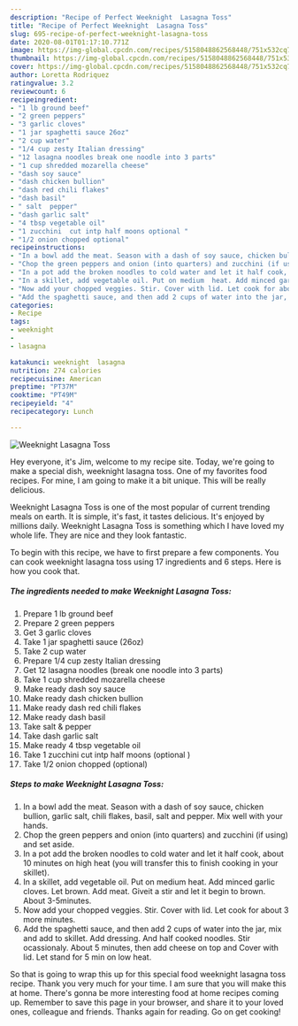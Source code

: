```yaml
---
description: "Recipe of Perfect Weeknight  Lasagna Toss"
title: "Recipe of Perfect Weeknight  Lasagna Toss"
slug: 695-recipe-of-perfect-weeknight-lasagna-toss
date: 2020-08-01T01:17:10.771Z
image: https://img-global.cpcdn.com/recipes/5158048862568448/751x532cq70/weeknight-lasagna-toss-recipe-main-photo.jpg
thumbnail: https://img-global.cpcdn.com/recipes/5158048862568448/751x532cq70/weeknight-lasagna-toss-recipe-main-photo.jpg
cover: https://img-global.cpcdn.com/recipes/5158048862568448/751x532cq70/weeknight-lasagna-toss-recipe-main-photo.jpg
author: Loretta Rodriquez
ratingvalue: 3.2
reviewcount: 6
recipeingredient:
- "1 lb ground beef"
- "2 green peppers"
- "3 garlic cloves"
- "1 jar spaghetti sauce 26oz"
- "2 cup water"
- "1/4 cup zesty Italian dressing"
- "12 lasagna noodles break one noodle into 3 parts"
- "1 cup shredded mozarella cheese"
- "dash soy sauce"
- "dash chicken bullion"
- "dash red chili flakes"
- "dash basil"
- " salt  pepper"
- "dash garlic salt"
- "4 tbsp vegetable oil"
- "1 zucchini  cut intp half moons optional "
- "1/2 onion chopped optional"
recipeinstructions:
- "In a bowl add the meat. Season with a dash of soy sauce, chicken bullion, garlic salt, chili flakes, basil,  salt and pepper. Mix well with your hands."
- "Chop the green peppers and onion (into quarters) and zucchini (if using) and set aside."
- "In a pot add the broken noodles to cold water and let it half cook, about 10 minutes on high heat (you will transfer this to finish cooking  in your skillet)."
- "In a skillet, add vegetable oil. Put on medium  heat. Add minced garlic cloves. Let brown. Add meat. Giveit a stir and let it begin to brown. About 3-5minutes."
- "Now add your chopped veggies. Stir. Cover with lid. Let cook for about 3 more minutes."
- "Add the spaghetti sauce, and then add 2 cups of water into the jar, mix and add to skillet. Add dressing. And half cooked noodles. Stir ocassionaly. About 5 minutes, then add cheese on top and Cover with lid. Let stand for 5 min on low heat."
categories:
- Recipe
tags:
- weeknight
- 
- lasagna

katakunci: weeknight  lasagna 
nutrition: 274 calories
recipecuisine: American
preptime: "PT37M"
cooktime: "PT49M"
recipeyield: "4"
recipecategory: Lunch

---
```



![Weeknight  Lasagna Toss](https://img-global.cpcdn.com/recipes/5158048862568448/751x532cq70/weeknight-lasagna-toss-recipe-main-photo.jpg)

Hey everyone, it's Jim, welcome to my recipe site. Today, we're going to make a special dish, weeknight  lasagna toss. One of my favorites food recipes. For mine, I am going to make it a bit unique. This will be really delicious.



Weeknight  Lasagna Toss is one of the most popular of current trending meals on earth. It is simple, it's fast, it tastes delicious. It's enjoyed by millions daily. Weeknight  Lasagna Toss is something which I have loved my whole life. They are nice and they look fantastic.


To begin with this recipe, we have to first prepare a few components. You can cook weeknight  lasagna toss using 17 ingredients and 6 steps. Here is how you cook that.

<!--inarticleads1-->

##### The ingredients needed to make Weeknight  Lasagna Toss:

1. Prepare 1 lb ground beef
1. Prepare 2 green peppers
1. Get 3 garlic cloves
1. Take 1 jar spaghetti sauce (26oz)
1. Take 2 cup water
1. Prepare 1/4 cup zesty Italian dressing
1. Get 12 lasagna noodles (break one noodle into 3 parts)
1. Take 1 cup shredded mozarella cheese
1. Make ready dash soy sauce
1. Make ready dash chicken bullion
1. Make ready dash red chili flakes
1. Make ready dash basil
1. Take  salt &amp; pepper
1. Take dash garlic salt
1. Make ready 4 tbsp vegetable oil
1. Take 1 zucchini  cut intp half moons (optional )
1. Take 1/2 onion chopped (optional)




<!--inarticleads2-->

##### Steps to make Weeknight  Lasagna Toss:

1. In a bowl add the meat. Season with a dash of soy sauce, chicken bullion, garlic salt, chili flakes, basil,  salt and pepper. Mix well with your hands.
1. Chop the green peppers and onion (into quarters) and zucchini (if using) and set aside.
1. In a pot add the broken noodles to cold water and let it half cook, about 10 minutes on high heat (you will transfer this to finish cooking  in your skillet).
1. In a skillet, add vegetable oil. Put on medium  heat. Add minced garlic cloves. Let brown. Add meat. Giveit a stir and let it begin to brown. About 3-5minutes.
1. Now add your chopped veggies. Stir. Cover with lid. Let cook for about 3 more minutes.
1. Add the spaghetti sauce, and then add 2 cups of water into the jar, mix and add to skillet. Add dressing. And half cooked noodles. Stir ocassionaly. About 5 minutes, then add cheese on top and Cover with lid. Let stand for 5 min on low heat.




So that is going to wrap this up for this special food weeknight  lasagna toss recipe. Thank you very much for your time. I am sure that you will make this at home. There's gonna be more interesting food at home recipes coming up. Remember to save this page in your browser, and share it to your loved ones, colleague and friends. Thanks again for reading. Go on get cooking!
